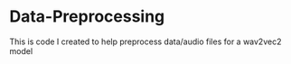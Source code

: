 # Data-Preprocessing
This is code I created to help preprocess data/audio files for a wav2vec2 model

